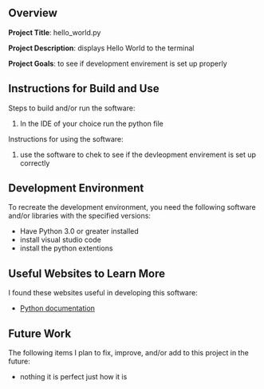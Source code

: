## Overview

**Project Title**: hello_world.py

**Project Description**: displays Hello World to the terminal

**Project Goals**: to see if development envirement is set up properly

## Instructions for Build and Use

Steps to build and/or run the software:

1. In the IDE of your choice run the python file


Instructions for using the software:

1. use the software to chek to see if the devleopment envirement is set up correctly

## Development Environment 

To recreate the development environment, you need the following software and/or libraries with the specified versions:

* Have Python 3.0 or greater installed
* install visual studio code
* install the python extentions

## Useful Websites to Learn More

I found these websites useful in developing this software:

* [Python documentation ](https://docs.python.org/3/library/functions.html#print)

## Future Work

The following items I plan to fix, improve, and/or add to this project in the future:

* nothing it is perfect just how it is
